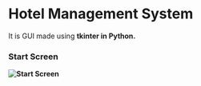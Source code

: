 # Hotel Management System

It is GUI made using <b>tkinter<b> in Python. <br>

### Start Screen
![Start Screen](./images/1)


